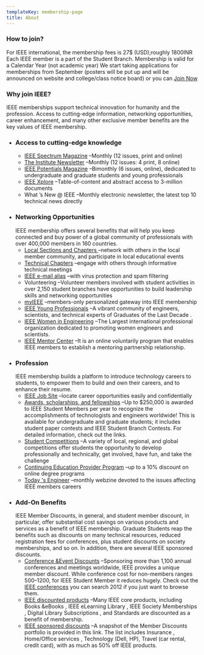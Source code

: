 ```yaml
---
templateKey: membership-page
title: About
---
```

### How to join?

For IEEE international, the membership fees is 27$ (USD);roughly 1800INR Each IEEE member is a part of the Student Branch. Membership is valid for a Calendar Year (not academic year) We start taking applications for memberships from September (posters will be put up and will be announced on website and college/class notice board) or you can [Join Now](http://www.ieee.org/membership_services/membership/join/index.html)

### Why join IEEE?

IEEE memberships support technical innovation for humanity and the profession. Access to cutting-edge information, networking opportunities, career enhancement, and many other exclusive member benefits are the key values of IEEE membership.

* ### Access to cutting-edge knowledge
  * [IEEE Spectrum Magazine](http://www.ieee.org/publications_standards/index.html) –Monthly (12 issues, print and online)
  * [The Institute Newsletter](http://www.ieee.org/publications_standards/index.html) –Monthly (12 issues: 4 print, 8 online)
  * [IEEE Potentials Magazine](http://www.ieee.org/membership_services/membership/students/potentials.html) –Bimonthly (6 issues, online), dedicated to undergraduate and graduate students and young professionals
  * [IEEE Xplore](http://www.ieee.org/publications_standards/index.html) –Table-of-content and abstract access to 3-million documents
  * What ’s New @ IEEE –Monthly electronic newsletter, the latest top 10 technical news directly
* ### Networking Opportunities
  IEEE membership offers several benefits that will help you keep connected and buy power of a global community of professionals with over 400,000 members in 160 countries.
  * [Local Sections and Chapters ](http://www.ieee.org/web/membership/benefits/products/prod_sections.html)–network with others in the local member community, and participate in local educational events
  * [Technical Chapters](http://www.ieee.org/web/membership/benefits/products/prod_chapters.html) –engage with others through informative technical meetings
  * [IEEE e-mail alias](http://www.ieee.org/web/membership/benefits/products/prod_emailalias.html) –with virus protection and spam filtering
  * Volunteering –Volunteer members involved with student activities in over 2,150 student branches have opportunities to build leadership skills and networking opportunities
  * [myIEEE](http://www.ieee.org/membership_services/membership/students/index.html) –members-only personalized gateway into IEEE membership
  * [IEEE Young Professionals](http://www.ieee.org/membership_services/membership/gold/index.html) –A vibrant community of engineers, scientists, and technical experts of Graduates of the Last Decade .
  * [IEEE Women in Engineering](http://www.ieee.org/membership_services/membership/women/DF_IEEE_MIG_MCT_99124) –The Largest international professional organization dedicated to promoting women engineers and scientists.
  * [IEEE Mentor Center](http://www.ieee.org/membership_services/membership/young_professionals/mentoring_connection.html?WT.mc_id=fm2_joi_vis) –It is an online voluntarily program that enables IEEE members to establish a mentoring partnership relationship.
* ### Profession
  IEEE membership builds a platform to introduce technology careers to students, to empower them to build and own their careers, and to enhance their resume.
  * [IEEE Job Site](http://careers.ieee.org/) –locate career opportunities easily and confidentially
  * [Awards, scholarships, and fellowships](http://www.ieee.org/membership_services/membership/students/awards/index.html) –Up to $250,000 is awarded to IEEE Student Members per year to recognize the accomplishments of technologists and engineers worldwide! This is available for undergraduate and graduate students; it includes student paper contests and IEEE Student Branch Contests. For detailed information, check out the links.
  * [Student Competitions](http://www.ieee.org/membership_services/membership/students/competitions/index.html) –A variety of local, regional, and global competitions offer students the opportunity to develop professionally and technically, get involved, have fun, and take the challenge
  * [Continuing Education Provider Program](http://www.ieee.org/education_careers/education/partners/index.html) –up to a 10% discount on online degree programs
  * [Today 's Engineer](http://www.ieee.org/web/membership/benefits/products/prod_usatodayeng.html) –monthly webzine devoted to the issues affecting IEEE members careers
* ### Add-On Benefits
  IEEE Member Discounts, in general, and student member discount, in particular, offer substantial cost savings on various products and services as a benefit of IEEE membership. Graduate Students reap the benefits such as discounts on many technical resources, reduced registration fees for conferences, plus student discounts on society memberships, and so on. In addition, there are several IEEE sponsored discounts.
  * [Conference &Event Discounts](http://www.ieee.org/conferences_events/index.html) –Sponsoring more than 1,100 annual conferences and meetings worldwide, IEEE provides a unique member discount. While conference cost for non-members ranges $500 –$1200, for IEEE Student Member it reduces hugely. Check out the[ IEEE conferences](http://www.ieee.org/web/conferences/search/index.html) you can search 2012 if you just want to browse them.
  * [IEEE discounted products](http://www.ieee.org/membership_services/membership/discounts/index.html) –Many IEEE core products, including Books &eBooks , IEEE eLearning Library , IEEE Society Memberships , Digital Library Subscriptions , and Standards are discounted as a benefit of membership.
  * [IEEE sponsored discounts](http://www.ieee.org/membership_services/membership/discounts/index.html) –A snapshot of the Member Discounts portfolio is provided in this link. The list includes Insurance , Home/Office services , Technology (Dell, HP), Travel (car rental, credit card), with as much as 50% off IEEE products.
